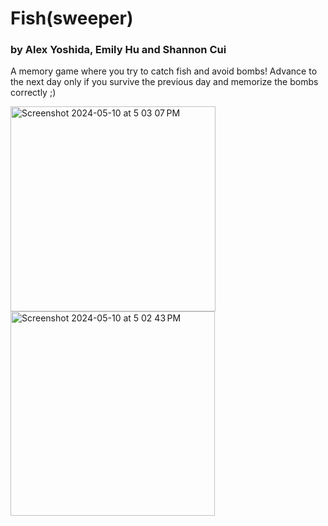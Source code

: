 # Fish(sweeper)
### by Alex Yoshida, Emily Hu and Shannon Cui
A memory game where you try to catch fish and avoid bombs!
Advance to the next day only if you survive the previous day and memorize the bombs correctly ;)


<img width="328" alt="Screenshot 2024-05-10 at 5 03 07 PM" src="https://github.com/Alex-Yosh/GameJam/assets/75107140/a6fc5dc9-96f6-42fb-8446-ea6d2010e7f9">
<img width="327" alt="Screenshot 2024-05-10 at 5 02 43 PM" src="https://github.com/Alex-Yosh/GameJam/assets/75107140/949a1eac-df42-472f-98ab-39e376e635a5">
